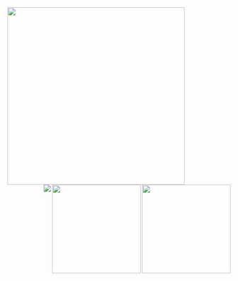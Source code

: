 <img align="left" src="https://metrics.lecoq.io/0xlittleboy" width="400" >

<img align="right" src="https://github-readme-stats.vercel.app/api?username=0xlittleboy&show_icons=true&theme=dark" width="200" >

<img align="right" src="https://github-readme-streak-stats.herokuapp.com/?user=0xlittleboy&theme=radical" width="200" >

<img align="right" src="https://activity-graph.herokuapp.com/graph?username=0xlittleboy&theme=dark" >
